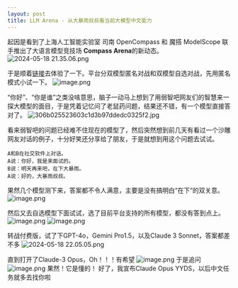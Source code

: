 ```yaml
---
layout: post
title: LLM Arena - 从大暴雨叔叔看当前大模型中文能力
---
```



起因是看到了上海人工智能实验室 司南 OpenCompass 和 魔搭 ModelScope 联手推出了大语言模型竞技场 **Compass Arena**的新动态。
![2024-05-18 21.35.06.png](https://s2.loli.net/2024/05/18/Cn3BmIbT1GaUYxZ.png)


于是顺着[链接](https://modelscope.cn/studios/opencompass/CompassArena/summary)去体验了一下。平台分双模型匿名对战和双模型自选对战，先用匿名模式小试一下。
![image.png](https://s2.loli.net/2024/05/21/4uJxYQZUXvTfH7y.png)


“你好”、“你是谁”之类没啥意思，脑子一动马上想到了用弱智吧网友们的智慧来一探大模型的面目，于是凭着记忆问了老鼠药问题，结果还不错，有一个模型直接答对了。
![306b025523603c1d3b97ddedc0325f2.jpg](https://s2.loli.net/2024/05/21/mzkw7OHUc4NuSMo.jpg)

看来弱智吧的问题已经难不住现在的模型了，然后突然想到前几天有看过一个沙雕网友对话的例子，十分好笑还分享给了朋友，于是就想到用这个问题去试试。
```
A和B在社交软件上对话。
A说：你好，我是来面试的。
B说：明天再来吧，在下大暴雨。
A说：好的，大暴雨叔叔。
```

果然几个模型测下来，答案都不令人满意，主要是没有搞明白“在下”的双关意。
![image.png](https://s2.loli.net/2024/05/21/I2RTHXVyKAJEu1i.png)

然后又去自选模型下面试试，选了目前平台支持的所有模型，都没有答到点上。
![image.png](https://s2.loli.net/2024/05/21/WDS3RrLUYIEFf68.png)
![image.png](https://s2.loli.net/2024/05/21/JrD3GUaN4uwhily.png)

转战付费版，试了下GPT-4o，Gemini Pro1.5，以及Claude 3 Sonnet，答案都差不多
![2024-05-18 22.05.05.png](https://s2.loli.net/2024/05/18/mawTyFELW4RHvQo.png)

直到打开了Claude-3 Opus，Oh！！！有希望
![image.png](https://s2.loli.net/2024/05/21/kfRmQcoC571FJpb.png)
于是追问
![image.png](https://s2.loli.net/2024/05/21/sQ2ILoRE7bZnPkq.png)
果然！它是懂的！
好了，我宣布Claude Opus YYDS，以后中文任务就多去找你啦